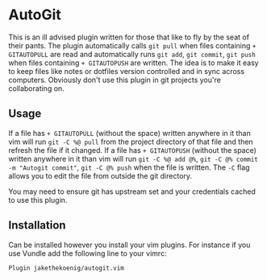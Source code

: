 # AutoGit

This is an ill advised plugin written for those that like to fly by the seat of their pants. The plugin automatically calls `git pull` when files containing `+ GITAUTOPULL` are read and automatically runs `git add`, `git commit`, `git push` when files containing `+ GITAUTOPUSH` are written. The idea is to make it easy to keep files like notes or dotfiles version controlled and in sync across computers. Obviously don't use this plugin in git projects you're collaborating on.

## Usage

If a file has `+ GITAUTOPULL` (without the space) written anywhere in it than vim will run `git -C %@ pull` from the project directory of that file and then refresh the file if it changed. If a file has `+ GITAUTOPUSH` (without the space) written anywhere in it than vim will run `git -C %@ add @%`, `git -C @% commit -m "Autogit commit"`, `git -C @% push` when the file is written. The `-C` flag allows you to edit the file from outside the git directory.

You may need to ensure git has upstream set and your credentials cached to use this plugin.

## Installation

Can be installed however you install your vim plugins. For instance if you use Vundle add the following line to your vimrc:
```
Plugin jakethekoenig/autogit.vim
```

